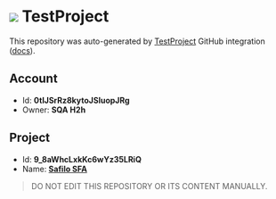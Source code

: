 # ![](https://s3.amazonaws.com/storage-static.testproject.io/logos/TP-Logo-Square.svg) TestProject

This repository was auto-generated by [TestProject](https://testproject.io) GitHub integration ([docs](https://docs.testproject.io/testproject-integrations/github-integration)).

## Account
* Id: **0tlJSrRz8kytoJSluopJRg**
* Owner: **SQA H2h**

## Project
* Id: **9_8aWhcLxkKc6wYz35LRiQ**
* Name: **[Safilo SFA](https://app.testproject.io/#/projects/1127032/tests)**

> DO NOT EDIT THIS REPOSITORY OR ITS CONTENT MANUALLY.